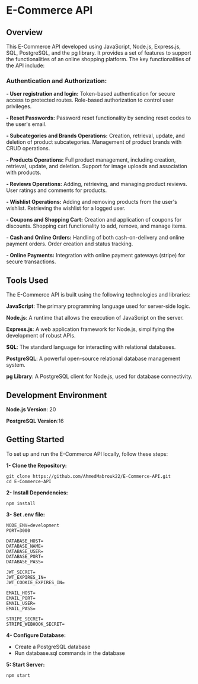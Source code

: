 # E-Commerce API

## Overview

This E-Commerce API developed using JavaScript, Node.js, Express.js, SQL, PostgreSQL, and the pg library. It provides a set of features to support the functionalities of an online shopping platform. The key functionalities of the API include:

### Authentication and Authorization:

**- User registration and login:**
Token-based authentication for secure access to protected routes.
Role-based authorization to control user privileges.

**- Reset Passwords:**
Password reset functionality by sending reset codes to the user's email.

**- Subcategories and Brands Operations:**
Creation, retrieval, update, and deletion of product subcategories.
Management of product brands with CRUD operations.

**- Products Operations:**
Full product management, including creation, retrieval, update, and deletion.
Support for image uploads and association with products.

**- Reviews Operations:**
Adding, retrieving, and managing product reviews.
User ratings and comments for products.

**- Wishlist Operations:**
Adding and removing products from the user's wishlist.
Retrieving the wishlist for a logged user.

**- Coupons and Shopping Cart:**
Creation and application of coupons for discounts.
Shopping cart functionality to add, remove, and manage items.

**- Cash and Online Orders:**
Handling of both cash-on-delivery and online payment orders.
Order creation and status tracking.

**- Online Payments:**
Integration with online payment gateways (stripe) for secure transactions.

## Tools Used

The E-Commerce API is built using the following technologies and libraries:

**JavaScript**: The primary programming language used for server-side logic.

**Node.js**: A runtime that allows the execution of JavaScript on the server.

**Express.js**: A web application framework for Node.js, simplifying the development of robust APIs.

**SQL**: The standard language for interacting with relational databases.

**PostgreSQL**: A powerful open-source relational database management system.

**pg Library**: A PostgreSQL client for Node.js, used for database connectivity.

## Development Environment

**Node.js Version**: 20

**PostgreSQL Version**:16

## Getting Started

To set up and run the E-Commerce API locally, follow these steps:

**1- Clone the Repository:**

```
git clone https://github.com/AhmedMabrouk22/E-Commerce-API.git
cd E-Commerce-API
```

**2- Install Dependencies:**

```
npm install
```

**3- Set .env file:**

```
NODE_ENV=development
PORT=3000

DATABASE_HOST=
DATABASE_NAME=
DATABASE_USER=
DATABASE_PORT=
DATABASE_PASS=

JWT_SECRET=
JWT_EXPIRES_IN=
JWT_COOKIE_EXPIRES_IN=

EMAIL_HOST=
EMAIL_PORT=
EMAIL_USER=
EMAIL_PASS=

STRIPE_SECRET=
STRIPE_WEBHOOK_SECRET=
```

**4- Configure Database:**

- Create a PostgreSQL database
- Run database.sql commands in the database

**5: Start Server:**

```
npm start
```
